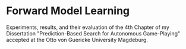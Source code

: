 # Forward Model Learning 

Experiments, results, and their evaluation of the 4th Chapter of my Dissertation "Prediction-Based Search for Autonomous Game-Playing" accepted at the Otto von Guericke University Magdeburg.
